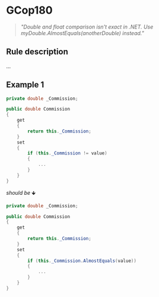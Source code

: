 ﻿# GCop180

> *"Double and float comparison isn't exact in .NET. Use myDouble.AlmostEquals(anotherDouble) instead."*


## Rule description
...

## Example 1
```csharp
private double _Commission;

public double Commission
{
    get
    {
    	return this._Commission;
    }
    set
    {
    	if (this._Commission != value)
    	{
            ...
    	}
    }
}
```
*should be* 🡻

```csharp
private double _Commission;

public double Commission
{
    get
    {
    	return this._Commission;
    }
    set
    {
    	if (this._Commission.AlmostEquals(value))
    	{
            ...
    	}
    }
}
```
